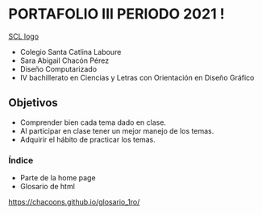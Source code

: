 # PORTAFOLIO III PERIODO 2021 !
[SCL logo](https://user-images.githubusercontent.com/77393842/127577037-a93eb828-0a39-4d60-a96f-7deaa5a62e8b.png)


* Colegio Santa Catlina Laboure
* Sara Abigail Chacón Pérez
* Diseño Computarizado
* IV bachillerato en Ciencias y Letras con Orientación en Diseño Gráfico

## Objetivos

* Comprender bien cada tema dado en clase.
* Al participar en clase tener un mejor manejo de los temas.
* Adquirir el hábito de practicar los temas.

### Índice
* Parte de la home page
* Glosario de html



https://chacoons.github.io/glosario_1ro/
